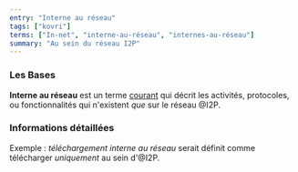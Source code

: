 ```yaml
---
entry: "Interne au réseau"
tags: ["kovri"]
terms: ["In-net", "interne-au-réseau", "internes-au-réseau"]
summary: "Au sein du réseau I2P"
---
```


### Les Bases

**Interne au réseau** est un terme [courant](https://fr.wikipedia.org/wiki/Registre_de_langue) qui décrit les activités, protocoles, ou fonctionnalités qui n'existent *que* sur le réseau @I2P.

### Informations détaillées

Exemple : *téléchargement interne au réseau* serait définit comme télécharger *uniquement* au sein d'@I2P.
